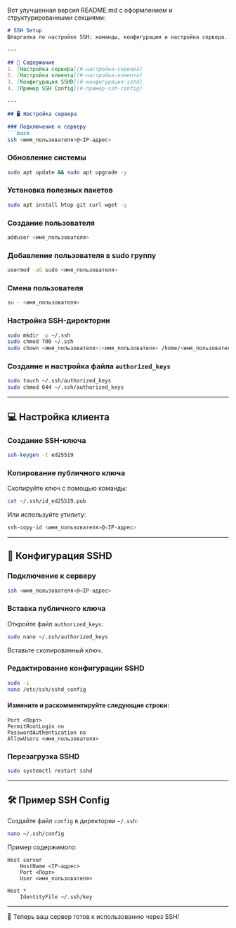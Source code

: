 Вот улучшенная версия README.md с оформлением и структурированными секциями:

```markdown
# SSH Setup  
Шпаргалка по настройке SSH: команды, конфигурации и настройка сервера.

---

## 📂 Содержание  
1. [Настройка сервера](#-настройка-сервера)  
2. [Настройка клиента](#-настройка-клиента)  
3. [Конфигурация SSHD](#-конфигурация-sshd)  
4. [Пример SSH Config](#-пример-ssh-config)  

---

## 🖥️ Настройка сервера  

### Подключение к серверу  
```bash
ssh <имя_пользователя>@<IP-адрес>
```

### Обновление системы  
```bash
sudo apt update && sudo apt upgrade -y
```

### Установка полезных пакетов  
```bash
sudo apt install htop git curl wget -y
```

### Создание пользователя  
```bash
adduser <имя_пользователя>
```

### Добавление пользователя в sudo группу  
```bash
usermod -aG sudo <имя_пользователя>
```

### Смена пользователя  
```bash
su - <имя_пользователя>
```

### Настройка SSH-директории  
```bash
sudo mkdir -p ~/.ssh
sudo chmod 700 ~/.ssh
sudo chown <имя_пользователя>:<имя_пользователя> /home/<имя_пользователя>/.ssh
```

### Создание и настройка файла `authorized_keys`  
```bash
sudo touch ~/.ssh/authorized_keys
sudo chmod 644 ~/.ssh/authorized_keys
```

---

## 💻 Настройка клиента  

### Создание SSH-ключа  
```bash
ssh-keygen -t ed25519
```

### Копирование публичного ключа  
Скопируйте ключ с помощью команды:  
```bash
cat ~/.ssh/id_ed25519.pub
```
Или используйте утилиту:  
```bash
ssh-copy-id <имя_пользователя>@<IP-адрес>
```

---

## 🔧 Конфигурация SSHD  

### Подключение к серверу  
```bash
ssh <имя_пользователя>@<IP-адрес>
```

### Вставка публичного ключа  
Откройте файл `authorized_keys`:  
```bash
sudo nano ~/.ssh/authorized_keys
```
Вставьте скопированный ключ.

### Редактирование конфигурации SSHD  
```bash
sudo -i
nano /etc/ssh/sshd_config
```

#### Измените и раскомментируйте следующие строки:  
```text
Port <Порт>
PermitRootLogin no
PasswordAuthentication no
AllowUsers <имя_пользователя>
```

### Перезагрузка SSHD  
```bash
sudo systemctl restart sshd
```

---

## 🛠️ Пример SSH Config  

Создайте файл `config` в директории `~/.ssh`:  
```bash
nano ~/.ssh/config
```

Пример содержимого:  
```text
Host server  
    HostName <IP-адрес>  
    Port <Порт>  
    User <имя_пользователя>  
    
Host *  
    IdentityFile ~/.ssh/key
```

---

🎉 Теперь ваш сервер готов к использованию через SSH!
```
